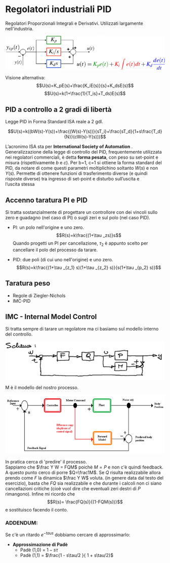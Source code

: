 # Regolatori industriali PID 

Regolatori Proporzionali Integrali e Derivativi. Utilizzati largamente nell'industria. 

![PID](images/82c695f4669caa3ac8da1528908f80a7.png)

Visione alternativa:
$$U(s)=K_pE(s)+\frac{K_iE(s)}{s}+K_dsE(s)$$
$$U(s)=k(1+\frac{1}{T_is}+T_ds)E(s)$$

## PID a controllo a 2 gradi di libertà 
Legge PID in Forma Standard ISA reale a 2 gdl. 

$$U(s)=k((bW(s)-Y(s))+\frac{(W(s)-Y(s))}{sT_i}+\frac{sT_d}{1+s\frac{T_d}{N}}(cW(s)-Y(s)))$$

L’acronimo ISA sta per **International Society of Automation** .
Generalizzazione della legge di controllo del PID, frequentemente utilizzata nei regolatori commerciali, è detta **forma pesata**, con peso su set-point e  
misura (rispettivamente $b$ e $c$).
Per b=1, c=1 si ottiene la forma standard del PID, da notare di come questi parametri moltiplichino soltanto $W(s)$ e non $Y(s)$.
Permette di ottenere funzioni di trasferimento diverse (e quindi  
risposte diverse) tra ingresso di set-point e disturbo sull’uscita e  
l’uscita stessa  


## Accenno taratura PI e PID
Si tratta sostanzialmente di progettare un controllore con dei vincoli sullo zero e guadagno (nel caso di PI) o sugli zeri e sul polo (nel caso PID). 

- PI: un polo nell'origine e uno zero.  
$$R(s)=k\frac{(1+\tau _zs)}s$$ 
Quando progetti un PI per cancellazione, $\tau _2$ è appunto scelto per cancellare il polo del processo da tarare. 

- PID: due poli (di cui uno nell'origine) e uno zero.
$$R(s)=k\frac{(1+\tau _{z_1} s)(1+\tau _{z_2} s)}{s(1+\tau _{p_2} s)}$$ 

## Taratura peso 
- Regole di Ziegler-Nichols
- IMC-PID

## IMC - Internal Model Control
Si tratta sempre di tarare un regolatore ma ci basiamo sul modello interno del controllo. 

![IMC schema](images/62761629164ef134f9c82fa6effe3c16.png)

M è il modello del nostro processo. 

![IMC from Wikipedia](images/7bace23ac53560a0120e635066b5068d.png)

In pratica cerca di 'predire' il processo.  
Sappiamo che $\frac Y W = FQM$ poichè $M=P$ e non c'è quindi feedback. A questo punto cerco di porre $Q=\frac1M$. Se $Q$ risulta realizzabile allora prendo come $F$ la dinamica $\frac Y W$ voluta. (in genere data dal testo del esercizio), basta che $FQ$ sia realizzabile e che durante i calcoli non ci siano cancellazioni critiche (cioè vuol dire che eventuali zeri destri di $P$ rimangono). 
Infine mi ricordo che $$R(s)= \frac{FQ(s)}{(1-FQM(s))}$$
e sostituisco facendo il conto. 

### ADDENDUM: 

Se c'è un ritardo $e^{-tau s}$ dobbiamo cercare di approssimarlo:

- **Approssimazione di Padè** 
	- Padè (1,0) = $1 - s\tau$
	- Padè (1,1) = $\frac{1 - s\tau/2 }{ 1 + s\tau/2}$